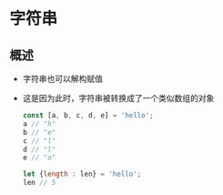 # 字符串

## 概述

+ 字符串也可以解构赋值

+ 这是因为此时，字符串被转换成了一个类似数组的对象

    ```js
    const [a, b, c, d, e] = 'hello';
    a // "h"
    b // "e"
    c // "l"
    d // "l"
    e // "o"

    let {length : len} = 'hello';
    len // 5
    ```
